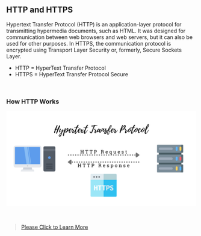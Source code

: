 ## HTTP and HTTPS
Hypertext Transfer Protocol (HTTP) is an application-layer protocol for transmitting hypermedia documents, such as HTML. It was designed for communication between web browsers and web servers, but it can also be used for other purposes. In HTTPS, the communication protocol is encrypted using Transport Layer Security or, formerly, Secure Sockets Layer.

- HTTP = HyperText Transfer Protocol
- HTTPS = HyperText Transfer Protocol Secure

<br>

### How HTTP Works
![HTTP Image](./src/http.png)

<br>

> [Please Click to Learn More](index.php)